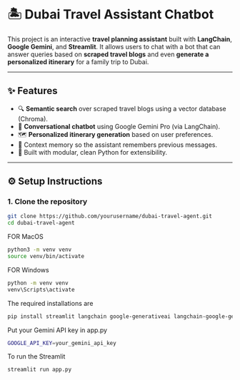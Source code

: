 
# 🏝️ Dubai Travel Assistant Chatbot

This project is an interactive **travel planning assistant** built with **LangChain**, **Google Gemini**, and **Streamlit**. It allows users to chat with a bot that can answer queries based on **scraped travel blogs** and even **generate a personalized itinerary** for a family trip to Dubai.

---

## ✨ Features

- 🔍 **Semantic search** over scraped travel blogs using a vector database (Chroma).
- 💬 **Conversational chatbot** using Google Gemini Pro (via LangChain).
- 🗺️ **Personalized itinerary generation** based on user preferences.
- 🧠 Context memory so the assistant remembers previous messages.
- 🧾 Built with modular, clean Python for extensibility.

---

## ⚙️ Setup Instructions

### 1. Clone the repository
```bash
git clone https://github.com/yourusername/dubai-travel-agent.git
cd dubai-travel-agent
```

FOR MacOS
```bash
python3 -m venv venv
source venv/bin/activate
```

FOR Windows
```bash
python -m venv venv
venv\Scripts\activate
```
The required installations are
```bash
pip install streamlit langchain google-generativeai langchain-google-genai chromadb tiktoken
```

Put your Gemini API key in app.py 
```bash
GOOGLE_API_KEY=your_gemini_api_key
```

To run the Streamlit 
```bash
streamlit run app.py
```

